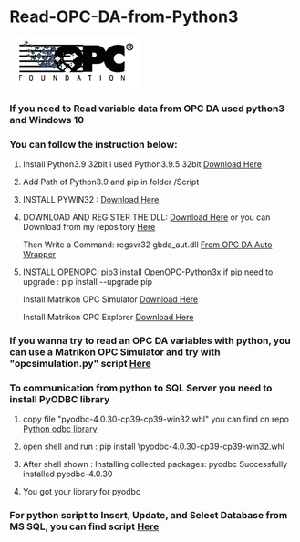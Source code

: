# Read-OPC-DA-from-Python3
<img src=opclogo.png></img>

### If you need to Read variable data from OPC DA used python3 and Windows 10
### You can follow the instruction below:

1) Install Python3.9 32bit i used Python3.9.5 32bit [Download Here](https://www.python.org/ftp/python/3.9.5/python-3.9.5.exe)

2) Add Path of Python3.9 and pip in folder /Script

3) INSTALL PYWIN32 : [Download Here](https://github.com/mhammond/pywin32/releases)

4) DOWNLOAD AND REGISTER THE DLL:  [Download Here](http://www.gray-box.net/download_daawrapper.php) or you can Download from my repository [Here](https://github.com/squidmoron/Read-OPC-DA-from-Python3/tree/main/OPC%20DA%20Wrapper)
   
   Then Write a Command: regsvr32 gbda_aut.dll  [From OPC DA Auto Wrapper](https://github.com/squidmoron/Read-OPC-DA-from-Python3/tree/main/OPC%20DA%20Wrapper)

5) INSTALL OPENOPC: pip3 install OpenOPC-Python3x
   if pip need to upgrade : pip install --upgrade pip


	Install Matrikon OPC Simulator [Download Here](https://1drv.ms/u/s!Au49EKCDWwgSb1MOkwD6pWZKtjQ?e=lgd0dd)

	Install Matrikon OPC Explorer [Download Here](https://1drv.ms/u/s!Au49EKCDWwgScCkR-iZEVmW8I5I?e=fpWImH)

### If you wanna try to read an OPC DA variables with python, you can use a Matrikon OPC Simulator and try with "opcsimulation.py" script [Here](https://github.com/squidmoron/Read-OPC-DA-from-Python3/blob/main/Mattel%20OPC%20DA%20Read%20Torso%20Assembly/opcsimulation.py)


### To communication from python to SQL Server you need to install PyODBC library

1) copy file "pyodbc-4.0.30-cp39-cp39-win32.whl" you can find on repo [Python odbc library](https://github.com/squidmoron/Read-OPC-DA-from-Python3/tree/main/Python%20odbc%20library)

2) open shell and run : pip install <PATH>\pyodbc-4.0.30-cp39-cp39-win32.whl

3) After shell shown :
	Installing collected packages: pyodbc
	Successfully installed pyodbc-4.0.30

4) You got your library for pyodbc
	
### For python script to Insert, Update, and Select Database from MS SQL, you can find script [Here]()

